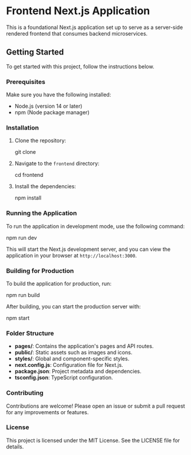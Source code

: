 # Frontend Next.js Application

This is a foundational Next.js application set up to serve as a server-side rendered frontend that consumes backend microservices.

## Getting Started

To get started with this project, follow the instructions below.

### Prerequisites

Make sure you have the following installed:

- Node.js (version 14 or later)
- npm (Node package manager)

### Installation

1. Clone the repository:

   git clone <repository-url>

2. Navigate to the `frontend` directory:

   cd frontend

3. Install the dependencies:

   npm install

### Running the Application

To run the application in development mode, use the following command:

npm run dev

This will start the Next.js development server, and you can view the application in your browser at `http://localhost:3000`.

### Building for Production

To build the application for production, run:

npm run build

After building, you can start the production server with:

npm start

### Folder Structure

- **pages/**: Contains the application's pages and API routes.
- **public/**: Static assets such as images and icons.
- **styles/**: Global and component-specific styles.
- **next.config.js**: Configuration file for Next.js.
- **package.json**: Project metadata and dependencies.
- **tsconfig.json**: TypeScript configuration.

### Contributing

Contributions are welcome! Please open an issue or submit a pull request for any improvements or features.

### License

This project is licensed under the MIT License. See the LICENSE file for details.
